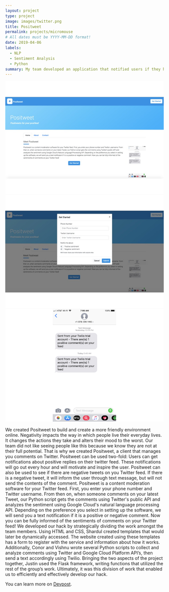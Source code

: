 ```yaml
---
layout: project
type: project
image: images/twitter.png
title: Positweet
permalink: projects/micromouse
# All dates must be YYYY-MM-DD format!
date: 2019-04-06
labels:
  - NLP
  - Sentiment Analysis
  - Python
summary: My team developed an application that notified users if they had negative tweets on their twitter account.
---
```


<div class="ui small rounded images">
  <img class="ui image" src="../images/gallery.jpg">
  <img class="ui image" src="../images/gallery-2.jpg">
  <img class="ui image" src="../images/gallery-3.jpg">
</div>

We created Positweet to build and create a more friendly environment online. Negativity impacts the way in which people live their everyday lives. It changes the actions they take and alters their mood to the worst. Our team did not like seeing people like this because we know they are not at their full potential. That is why we created Positweet, a client that manages you comments on Twitter. Positweet can be used two-fold: Users can get notifications about positive replies on their twitter feed. These notifications will go out every hour and will motivate and inspire the user. Positweet can also be used to see if there are negative tweets on you Twitter feed. If there is a negative tweet, it will inform the user through text message, but will not send the contents of the comment. Positweet is a content moderation software for your Twitter feed. First, you enter your phone number and Twitter username. From then on, when someone comments on your latest Tweet, our Python script gets the comments using Twitter's public API and analyzes the sentiment using Google Cloud's natural language processing API. Depending on the preference you select in setting up the software, we will send you a text notification if it is a positive or negative comment. Now you can be fully informed of the sentiments of comments on your Twitter feed! We developed our hack by strategically dividing the work amongst the team members. Using HTML and CSS, Shardul created templates that would later be dynamically accessed. The website created using these templates has a form to register with the service and information about how it works. Additionally, Conor and Vishnu wrote several Python scripts to collect and analyze comments using Twitter and Google Cloud Platform API’s, then send a text accordingly using Twilio. Bringing the two aspects of the project together, Justin used the Flask framework, writing functions that utilized the rest of the group’s work. Ultimately, it was this division of work that enabled us to efficiently and effectively develop our hack.

You can learn more on [Devpost](https://devpost.com/software/positweet-ijdez1).




